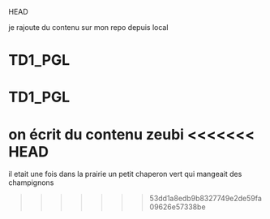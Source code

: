 HEAD

je 
rajoute
du contenu 
sur mon repo 
depuis  local
# TD1_PGL
# TD1_PGL
on 
écrit 
du 
contenu 
zeubi
<<<<<<< HEAD
=======
il etait une fois
dans la prairie
un petit chaperon vert
qui mangeait des champignons
>>>>>>> 53dd1a8edb9b8327749e2de59fa09626e57338be

